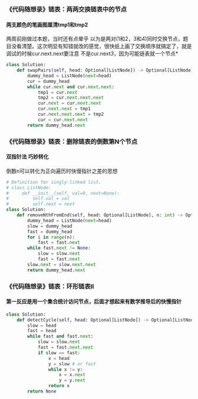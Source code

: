 
### 《代码随想录》链表：两两交换链表中的节点
#### 两支颜色的笔画图厘清tmp1和tmp2
两周前刚做过本题，当时还有点晕乎 以为是两对(1和2，3和4)同时交换节点，题目没看清楚。这次明显有知错就改的感觉，很快纸上画了交换顺序就搞定了，就是调试的时候cur.next.next要注意 不是cur.next*3*，因为可能链表就一个节点*

```python
class Solution:
    def swapPairs(self, head: Optional[ListNode]) -> Optional[ListNode]:
        dummy_head = ListNode(next=head)
        cur = dummy_head
        while cur.next and cur.next.next:
            tmp1 = cur.next
            tmp2 = cur.next.next.next
            cur.next = cur.next.next
            cur.next.next = tmp1
            cur.next.next.next = tmp2
            cur = cur.next.next        
        return dummy_head.next
```

### 《代码随想录》链表：删除链表的倒数第N个节点
#### 双指针法 巧妙转化
倒数n可以转化为正向遍历时快慢指针之差的思想 
```python
# Definition for singly-linked list.
# class ListNode:
#     def __init__(self, val=0, next=None):
#         self.val = val
#         self.next = next
class Solution:
    def removeNthFromEnd(self, head: Optional[ListNode], n: int) -> Optional[ListNode]:
        dummy_head = ListNode(next=head)
        slow = dummy_head
        fast = dummy_head
        for i in range(n):
            fast = fast.next
        while fast.next != None:
            slow = slow.next
            fast = fast.next
        slow.next = slow.next.next
        return dummy_head.next
```

### 《代码随想录》链表：环形链表II
#### 第一反应是用一个集合统计访问节点，后面才想起来有数学推导后的快慢指针

```python
class Solution:
    def detectCycle(self, head: Optional[ListNode]) -> Optional[ListNode]:
        slow = head
        fast = head
        while fast and fast.next:
            slow = slow.next
            fast = fast.next.next
            if slow == fast:
                x = head
                y = slow # or fast
                while x != y:
                    x = x.next
                    y = y.next
                return x
        return None
```
